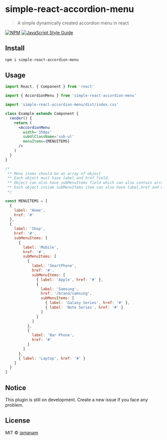 # simple-react-accordion-menu

> A simple dynamically created accordion menu in react

[![NPM](https://img.shields.io/npm/v/react-accordion-menu.svg)](https://www.npmjs.com/package/react-accordion-menu) [![JavaScript Style Guide](https://img.shields.io/badge/code_style-standard-brightgreen.svg)](https://standardjs.com)

## Install

```bash
npm i simple-react-accordion-menu
```

## Usage

```jsx
import React, { Component } from 'react'

import { AccordionMenu } from 'simple-react-accordion-menu'

import 'simple-react-accordion-menu/dist/index.css'

class Example extends Component {
  render() {
    return (
      <AccordionMenu
        width='350px'
        subUlClassName='sub-ul'
        menuItems={MENUITEMS}
      />
    )
  }
}

/*
 ** Menu items should be an array of object
 ** Each object must have label and href field.
 ** Object can also have subMenuItems field which can also contain array of object
 ** Each object inside subMenuItems item can also have label,href and more subMenuItems array
 */

const MENUITEMS = [
  {
    label: 'Home',
    href: '#'
  },
  {
    label: 'Shop',
    href: '#',
    subMenuItems: [
      {
        label: 'Mobile',
        href: '#',
        subMenuItems: [
          {
            label: 'SmartPhone',
            href: '#',
            subMenuItems: [
              { label: 'Apple', href: '#' },
              {
                label: 'Samsung',
                href: '/brand/samsung',
                subMenuItems: [
                  { label: 'Galaxy Series', href: '#' },
                  { label: 'Note Series', href: '#' }
                ]
              }
            ]
          },
          {
            label: 'Bar Phone',
            href: '#'
          }
        ]
      },
      { label: 'Laptop', href: '#' }
    ]
  }
]
```

## Notice

This plugin is still on development. Create a new issue if you face any problem.

## License

MIT © [iamanam](https://github.com/iamanam)
